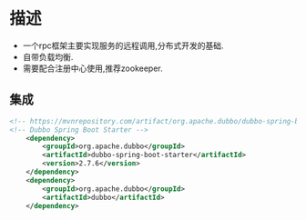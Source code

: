 # 描述
* 一个rpc框架主要实现服务的远程调用,分布式开发的基础.
* 自带负载均衡.
* 需要配合注册中心使用,推荐zookeeper.
## 集成
```xml
<!-- https://mvnrepository.com/artifact/org.apache.dubbo/dubbo-spring-boot-starter -->
<!-- Dubbo Spring Boot Starter -->
    <dependency>
        <groupId>org.apache.dubbo</groupId>
        <artifactId>dubbo-spring-boot-starter</artifactId>
        <version>2.7.6</version>
    </dependency>
    <dependency>
        <groupId>org.apache.dubbo</groupId>
        <artifactId>dubbo</artifactId>
    </dependency>
```
